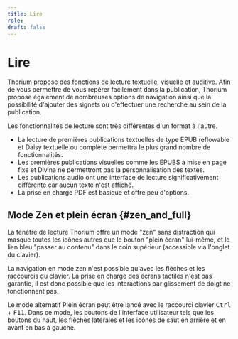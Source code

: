```yaml
---
title: Lire
role: 
draft: false
---
```


# Lire

Thorium propose des fonctions de lecture textuelle, visuelle et auditive. Afin de vous permettre de vous repérer facilement dans la publication, Thorium propose également de nombreuses options de navigation ainsi que la possibilité d'ajouter des signets ou d'effectuer une recherche au sein de la publication.

Les fonctionnalités de lecture sont très différentes d'un format à l'autre.

- La lecture de premières publications textuelles de type EPUB reflowable et Daisy textuelle ou complète permettra le plus grand nombre de fonctionnalités.
- Les premières publications visuelles comme les EPUBS à mise en page fixe et Divina ne permettront pas la personnalisation des textes.
- Les publications audio ont une interface de lecture significativement différente car aucun texte n'est affiché.
- La prise en charge PDF est basique et offre peu d'options.



## Mode Zen et plein écran {#zen_and_full}

La fenêtre de lecture Thorium offre un mode "zen" sans distraction qui masque toutes les icônes autres que le bouton "plein écran" lui-même, et le lien bleu "passer au contenu" dans le coin supérieur (accessible via l'onglet du clavier).

La navigation en mode zen n'est possible qu'avec les flèches et les raccourcis du clavier. La prise en charge des écrans tactiles n'est pas garantie, il est donc possible que les interactions par glissement de doigt ne fonctionnent pas.

Le mode alternatif Plein écran peut être lancé avec le raccourci clavier
<kbd>Ctrl</kbd> + <kbd>F11</kbd>. Dans ce mode, les boutons de l'interface utilisateur tels que les boutons du haut, les flèches latérales et les icônes de saut en arrière et en avant en bas à gauche.

